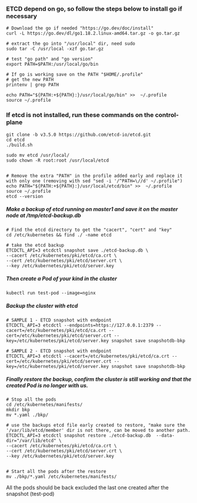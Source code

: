 ### ETCD depend on go, so follow the steps below to install go if necessary
```
# Download the go if needed "https://go.dev/doc/install"
curl -L https://go.dev/dl/go1.18.2.linux-amd64.tar.gz -o go.tar.gz

# extract the go into "/usr/local" dir, need sudo
sudo tar -C /usr/local -xzf go.tar.gz

# test "go path" and "go version"
export PATH=$PATH:/usr/local/go/bin

# If go is working save on the PATH "$HOME/.profile"
# get the new PATH 
printenv | grep PATH

echo PATH="${PATH:+${PATH}:}/usr/local/go/bin" >>  ~/.profile
source ~/.profile
```

### If etcd is not installed, run these commands on the control-plane
```
git clone -b v3.5.0 https://github.com/etcd-io/etcd.git
cd etcd
./build.sh

sudo mv etcd /usr/local/
sudo chown -R root:root /usr/local/etcd


# Remove the extra "PATH" in the profile added early and replace it with only one (removing with sed "sed -i '/^PATH=\//d' ~/.profile")
echo PATH="${PATH:+${PATH}:}/usr/local/etcd/bin" >>  ~/.profile
source ~/.profile
etcd --version
```

##### Make a backup of etcd running on master1 and save it on the master node at /tmp/etcd-backup.db
```
# Find the etcd directory to get the "cacert", "cert" and "key"
cd /etc/kubernetes && find ./ -name etcd

# take the etcd backup
ETCDCTL_API=3 etcdctl snapshot save ./etcd-backup.db \
--cacert /etc/kubernetes/pki/etcd/ca.crt \
--cert /etc/kubernetes/pki/etcd/server.crt \
--key /etc/kubernetes/pki/etcd/server.key
```

##### Then create a Pod of your kind in the cluster
```
kubectl run test-pod --image=nginx
```

##### Backup the cluster with etcd
```
# SAMPLE 1 - ETCD snapshot with endpoint
ETCDCTL_API=3 etcdctl --endpoints=https://127.0.0.1:2379 --cacert=/etc/kubernetes/pki/etcd/ca.crt --cert=/etc/kubernetes/pki/etcd/server.crt --key=/etc/kubernetes/pki/etcd/server.key snapshot save snapshotdb-bkp

# SAMPLE 2 - ETCD snapshot with endpoint
ETCDCTL_API=3 etcdctl --cacert=/etc/kubernetes/pki/etcd/ca.crt --cert=/etc/kubernetes/pki/etcd/server.crt --key=/etc/kubernetes/pki/etcd/server.key snapshot save snapshotdb-bkp
```

##### Finally restore the backup, confirm the cluster is still working and that the created Pod is no longer with us.
```
# Stop all the pods
cd /etc/kubernetes/manifests/
mkdir bkp
mv *.yaml ./bkp/

# use the backups etcd file early created to restore, "make sure the '/var/lib/etcd/member' dir is not there, can be moved to another path.
ETCDCTL_API=3 etcdctl snapshot restore ./etcd-backup.db  --data-dir="/var/lib/etcd" \
--cacert /etc/kubernetes/pki/etcd/ca.crt \
--cert /etc/kubernetes/pki/etcd/server.crt \
--key /etc/kubernetes/pki/etcd/server.key


# Start all the pods after the restore
mv ./bkp/*.yaml /etc/kubernetes/manifests/
```


All the pods should be back excluded the last one created after the snapshot (test-pod)
